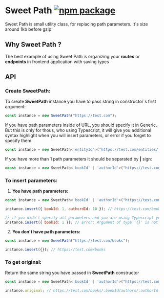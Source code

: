 # Sweet Path [![npm package][npm-badge]][npm]

[npm-badge]: https://img.shields.io/badge/npm-sweet--path-blue
[npm]: https://www.npmjs.com/package/sweet-path

Sweet Path is small utility class, for replacing path parameters. It's size around 1kb before gzip.

## Why Sweet Path ?

The best example of using Sweet Path is organizing your **routes** or **endpoints** in frontend application with saving types

## API

### Create SweetPath:
To create **SweetPath** instance you have to pass string in constructor`s first argument:

```js
const instance = new SweetPath("https://test.com");
```

If you have path parameters inside of URL, you should specify it in Generic. But this is only for thous, who using Typescript, it will give you additional syntax highlight when you will insert parameters, or error if you forget to specify them.

```js
const instance = new SweetPath<'entityId'>("https://test.com/entities/:entiityId");
```

If you have more than 1 path parameters it should be separated by **|** sign:

```js
const instance = new SweetPath<'bookId' | 'authorId'>("https://test.com/books/:bookId/authors/:authorId");
```

### To insert parameters:
1. **You have path parameters:**
```js
const instance = new SweetPath<'bookId' | 'authorId'>("https://test.com/books/:bookId/authors/:authorId");

instance.insert({ bookId: 1, authordId: 10 }); // https://test.com/books/1/authors/2

// if you didn't specify all parameters and you are using Typescript you'll get error
instance.insert({ bookId: 1 }); // Error: Argument of type '{}' is not assignable to parameter of type 'Record<"bookId" | "authorId", any>
```

2. **You don't have path parameters:**

```js
const instance = new SweetPath("https://test.com/books");

instance.insert({}); // https://test.com/books
```

### To get original:
Return the same string you have passed in **SweetPath** constructor
```js
const instance = new SweetPath<'bookId' | 'authorId'>("https://test.com/books/:bookId/authors/:authorId");

instance.original; // https://test.com/books/:bookId/authors/:authorId
```

